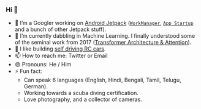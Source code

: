 ### Hi 👋

- 🔭 I’m a Googler working on [Android Jetpack](https://developer.android.com/jetpack) ([`WorkManager`](https://developer.android.com/workmanager), [`App Startup`](https://developer.android.com/topic/libraries/app-startup) and a bunch of other Jetpack stuff). 
- 🌱 I’m currently dabbling in Machine Learning. I finally understood some of the seminal work from 2017 ([Transformer Architecture & Attention](https://ai.googleblog.com/2017/08/transformer-novel-neural-network.html)).
- 👯 I like building [self driving RC cars](https://rahulrav.com/blog/selfdriving.html). 
- 📫 How to reach me: Twitter or Email
- 😄 Pronouns: He / Him
- ⚡ Fun fact: 
  - Can speak 6 languages (English, Hindi, Bengali, Tamil, Telugu, German).
  - Working towards a scuba diving certification. 
  - Love photography, and a collector of cameras. 

<!--
**tikurahul/tikurahul** is a ✨ _special_ ✨ repository because its `README.md` (this file) appears on your GitHub profile.

Here are some ideas to get you started:

- 🔭 I’m currently working on ...
- 🌱 I’m currently learning ...
- 👯 I’m looking to collaborate on ...
- 🤔 I’m looking for help with ...
- 💬 Ask me about ...
- 📫 How to reach me: ...
- 😄 Pronouns: ...
- ⚡ Fun fact: ...
-->
